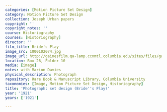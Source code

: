 ```yaml
---
categories: [Motion Picture Set Design]
category: Motion Picture Set Design
collection: Joseph Urban papers
copyright: ''
copyright_notes: ''
course: Historiography
courses: [Historiography]
director: ''
film_title: Bride's Play
image_src: 1000102074.jpg
image_url: http://gainesfilm.qa-lamp.ccnmtl.columbia.edu/sites/files/gainesfilm/images/1000102074.jpg
location: Box 26, Folder 10
media: [image]
notes: with Marion Davies
physical_description: Photograph
repository: Rare Book & Manuscript Library, Columbia University
taxonomies: [Image, Motion Picture Set Design, Historiography]
title: 'Photograph: set design (Bride''s Play)'
year: '1921'
years: ['1921']

---
```

